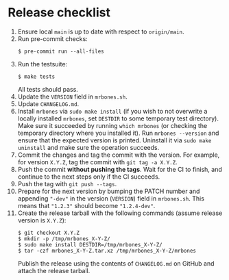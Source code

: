 # Release checklist
1. Ensure local `main` is up to date with respect to `origin/main`.
2. Run pre-commit checks:
   ```console
   $ pre-commit run --all-files
   ```
3. Run the testsuite:
   ```console
   $ make tests
   ```
   All tests should pass.
4. Update the `VERSION` field in `mrbones.sh`.
5. Update `CHANGELOG.md`.
6. Install `mrbones` via `sudo make install` (if you wish to not overwrite a locally installed
   `mrbones`, set `DESTDIR` to some temporary test directory). Make sure it succeeded by running
   `which mrbones` (or checking the temporary directory where you installed it). Run
   `mrbones --version` and ensure that the expected version is printed. Uninstall it via `sudo make
   uninstall` and make sure the operation succeeds.
7. Commit the changes and tag the commit with the version. For example, for version `X.Y.Z`, tag
   the commit with `git tag -a X.Y.Z`.
8. Push the commit **without pushing the tags**. Wait for the CI to finish, and continue to the
   next steps only if the CI succeeds.
9. Push the tag with `git push --tags`.
10. Prepare for the next version by bumping the PATCH number and appending `"-dev"` in the version
    (`VERSION`) field in `mrbones.sh`. This means that `"1.2.3"` should become `"1.2.4-dev"`.
11. Create the release tarball with the following commands (assume release version is `X.Y.Z`):
    ```console
    $ git checkout X.Y.Z
    $ mkdir -p /tmp/mrbones_X-Y-Z/
    $ sudo make install DESTDIR=/tmp/mrbones_X-Y-Z/
    $ tar -czf mrbones_X-Y-Z.tar.xz /tmp/mrbones_X-Y-Z/mrbones
    ```
    Publish the release using the contents of `CHANGELOG.md` on GitHub and attach the release
    tarball.
